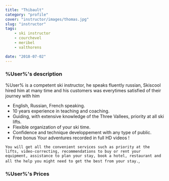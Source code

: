 ```yaml
---
title: "Thibault"
category: "profile"
cover: "instructor/images/thomas.jpg"
slug: "instructor"
tags:
    - ski instructor
    - courchevel
    - meribel
    - valthorens

date: "2018-07-02"
---
```


### %User%'s description
%User% is a competent ski instructor, he speaks fluently russian, Skiscool hired him at many time and his customers was everytimes satisfied of their journey with him 

* English, Russian, French speaking.
* 10 years experience in teaching and coaching. 
* Guiding, with extensive knowledge of the Three Vallees, priority at all ski lifts.
* Flexible organization of your ski time.
* Confidence and technique developpement with any type of public.
* Free bonus Your adventures recorded in full HD videos !

`You will get all the convenient services such as priority at the lifts, video-correcting, recommendations to buy or rent your equipment, assistance to plan your stay, book a hotel, restaurant and all the help you might need to get the best from your stay.`,

### %User%'s Prices



